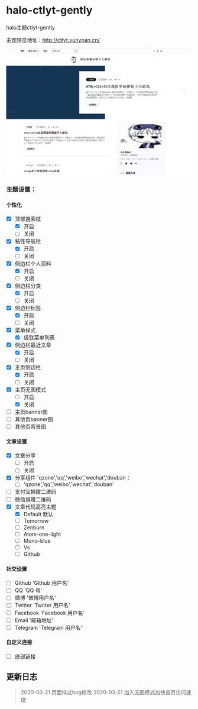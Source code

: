# halo-ctlyt-gently
halo主题ctlyt-gently

主题预览地址：http://ctlyt.yunypan.cn/

![image-20200322065224019](README.assets/image-20200322065224019.png)

### 主题设置：

#### 个性化

- [x] 顶部搜索框
  - [x] 开启
  - [ ] 关闭

- [x] 粘性导航栏
  - [x] 开启
  - [ ] 关闭

- [x] 侧边栏个人资料
  - [x] 开启
  - [ ] 关闭

- [x] 侧边栏分类
  - [x] 开启
  - [ ] 关闭

- [x] 侧边栏标签
  - [x] 开启
  - [ ] 关闭

- [x] 菜单样式
  - [x] 级联菜单列表
- [x] 侧边栏最近文章
  - [x] 开启
  - [ ] 关闭
- [x] 主页侧边栏
  - [x] 开启
  - [ ] 关闭
- [x] 主页无图模式
  - [ ] 开启
  - [x] 关闭
- [ ] 主页banner图
- [ ] 其他页banner图
- [ ] 其他页背景图

#### 文章设置

- [x] 文章分享
  - [ ] 开启
  - [ ] 关闭

- [x] 分享组件 'qzone','qq','weibo','wechat','douban：
  - [ ] 'qzone','qq','weibo','wechat','douban'

- [ ] 支付宝捐赠二维码
- [ ] 微信捐赠二维码
- [x] 文章代码高亮主题
  - [x] Default		默认
  - [ ] Tomorrow
  - [ ] Zenburn
  - [ ] Atom-one-light
  - [ ] Mono-blue
  - [ ] Vs
  - [ ] Github

#### 社交设置

- [ ] Github  'Github 用户名'
- [ ] QQ  'QQ 号'
- [ ] 微博  '微博用户名'
- [ ] Twitter  'Twitter 用户名'
- [ ] Facebook  'Facebook 用户名'
- [ ] Email  '邮箱地址'
- [ ] Telegram  'Telegram 用户名'

#### 自定义连接

- [ ] 底部链接

## 更新日志

> 2020-03-21	页面样式bug修改
> 2020-03-21	加入无图模式加快首页访问速度

